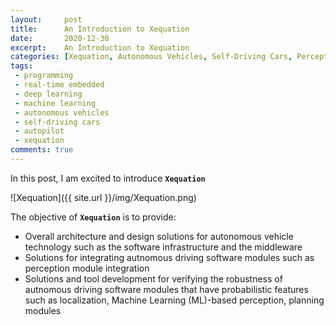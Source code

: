 ```yaml
---
layout:     post
title:      An Introduction to Xequation
date:       2020-12-30
excerpt:    An Introduction to Xequation
categories: [Xequation, Autonomous Vehicles, Self-Driving Cars, Perception, Localization, Motion Planning, Control, Real-time Embedded Programming]
tags:
 - programming
 - real-time embedded
 - deep learning
 - machine learning
 - autonomous vehicles
 - self-driving cars
 - autopilot
 - xequation
comments: true
---
```


In this post, I am excited to introduce __`Xequation`__

![Xequation]({{ site.url }}/img/Xequation.png)

The objective of __`Xequation`__ is to provide:
* Overall architecture and design solutions for autonomous vehicle technology such as the software infrastructure and the middleware
* Solutions for integrating autnomous driving software modules such as perception module integration
* Solutions and tool development for verifying the robustness of autnomous driving software modules that have probabilistic features such as localization, Machine Learning (ML)-based perception, planning modules
